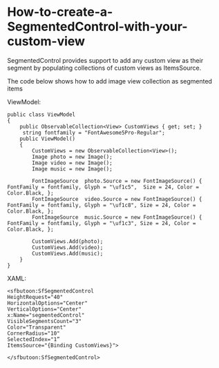 # How-to-create-a-SegmentedControl-with-your-custom-view

SegmentedControl provides support to add any custom view as their segment by populating collections of custom views as ItemsSource.

The code below shows how to add image view collection as segmented items

ViewModel:
    
    public class ViewModel
    {
        public ObservableCollection<View> CustomViews { get; set; }
         string fontfamily = "FontAwesome5Pro-Regular";
        public ViewModel()
        {
            CustomViews = new ObservableCollection<View>();
            Image photo = new Image();
            Image video = new Image();
            Image music = new Image();

            FontImageSource  photo.Source = new FontImageSource() { FontFamily = fontfamily, Glyph = "\uf1c5",  Size = 24, Color = Color.Black, };
            FontImageSource  video.Source = new FontImageSource() { FontFamily = fontfamily, Glyph = "\uf1c8", Size = 24, Color = Color.Black, };
            FontImageSource  music.Source = new FontImageSource() { FontFamily = fontfamily, Glyph = "\uf1c3", Size = 24, Color = Color.Black, };

            CustomViews.Add(photo);
            CustomViews.Add(video);
            CustomViews.Add(music);
        }
    }

XAML:
    
    <sfbutoon:SfSegmentedControl
    HeightRequest="40"
    HorizontalOptions="Center"
    VerticalOptions="Center"
    x:Name="segmentedControl"
    VisibleSegmentsCount="3"
    Color="Transparent"
    CornerRadius="10"
    SelectedIndex="1”
    ItemsSource="{Binding CustomViews}">
    
    </sfbutoon:SfSegmentedControl>

 
